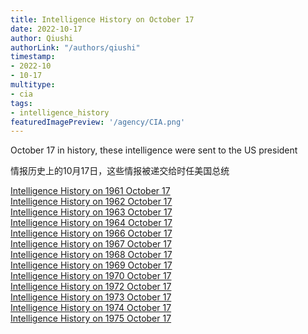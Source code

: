 ```yaml
---
title: Intelligence History on October 17
date: 2022-10-17
author: Qiushi 
authorLink: "/authors/qiushi"
timestamp: 
- 2022-10
- 10-17
multitype: 
- cia
tags: 
- intelligence_history
featuredImagePreview: '/agency/CIA.png'
---
```



October 17 in history, these intelligence were sent to the US president

情报历史上的10月17日，这些情报被递交给时任美国总统

<!--more-->







[Intelligence History on 1961 October 17](/dailybrief/1961-10-17)   
[Intelligence History on 1962 October 17](/dailybrief/1962-10-17)   
[Intelligence History on 1963 October 17](/dailybrief/1963-10-17)   
[Intelligence History on 1964 October 17](/dailybrief/1964-10-17)   
[Intelligence History on 1966 October 17](/dailybrief/1966-10-17)   
[Intelligence History on 1967 October 17](/dailybrief/1967-10-17)   
[Intelligence History on 1968 October 17](/dailybrief/1968-10-17)   
[Intelligence History on 1969 October 17](/dailybrief/1969-10-17)   
[Intelligence History on 1970 October 17](/dailybrief/1970-10-17)   
[Intelligence History on 1972 October 17](/dailybrief/1972-10-17)   
[Intelligence History on 1973 October 17](/dailybrief/1973-10-17)   
[Intelligence History on 1974 October 17](/dailybrief/1974-10-17)   
[Intelligence History on 1975 October 17](/dailybrief/1975-10-17)   
